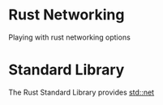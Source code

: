 # Rust Networking

Playing with rust networking options

# Standard Library

The Rust Standard Library provides [std::net](https://doc.rust-lang.org/std/net/index.html)
